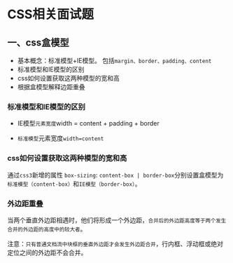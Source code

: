 # CSS相关面试题



## 一、css盒模型

- 基本概念：标准模型+IE模型。 包括`margin、border、padding、content`
- 标准模型和IE模型的区别
- css如何设置获取这两种模型的宽和高
- 根据盒模型解释边距重叠



### 标准模型和IE模型的区别

- IE模型`元素宽度`width = content + padding + border

- `标准模型`元素宽度`width=content`



### css如何设置获取这两种模型的宽和高

通过`css3`新增的属性 `box-sizing`: `content-box | border-box`分别设置盒模型为`标准模型（content-box）`和`IE模型（border-box）`。



### 外边距重叠

当两个垂直外边距相遇时，他们将形成一个外边距，`合并后的外边距高度等于两个发生合并的外边距的高度中的较大者`。

注意：`只有普通文档流中块框的垂直外边距才会发生外边距合并`，行内框、浮动框或绝对定位之间的外边距不会合并。